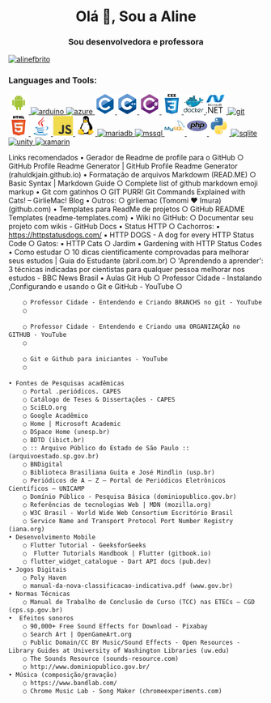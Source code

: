<h1 align="center">Olá 👋, Sou a Aline</h1>
<h3 align="center">Sou desenvolvedora e professora</h3>

<p align="left"> <a href="https://github.com/ryo-ma/github-profile-trophy"><img src="https://github-profile-trophy.vercel.app/?username=alinefbrito" alt="alinefbrito" /></a> </p>



<h3 align="left">Languages and Tools:</h3>
<p align="left"> <a href="https://developer.android.com" target="_blank" rel="noreferrer"> <img src="https://raw.githubusercontent.com/devicons/devicon/master/icons/android/android-original-wordmark.svg" alt="android" width="40" height="40"/> </a> <a href="https://www.arduino.cc/" target="_blank" rel="noreferrer"> <img src="https://cdn.worldvectorlogo.com/logos/arduino-1.svg" alt="arduino" width="40" height="40"/> </a> <a href="https://azure.microsoft.com/en-in/" target="_blank" rel="noreferrer"> <img src="https://www.vectorlogo.zone/logos/microsoft_azure/microsoft_azure-icon.svg" alt="azure" width="40" height="40"/> </a> <a href="https://www.cprogramming.com/" target="_blank" rel="noreferrer"> <img src="https://raw.githubusercontent.com/devicons/devicon/master/icons/c/c-original.svg" alt="c" width="40" height="40"/> </a> <a href="https://www.w3schools.com/cpp/" target="_blank" rel="noreferrer"> <img src="https://raw.githubusercontent.com/devicons/devicon/master/icons/cplusplus/cplusplus-original.svg" alt="cplusplus" width="40" height="40"/> </a> <a href="https://www.w3schools.com/cs/" target="_blank" rel="noreferrer"> <img src="https://raw.githubusercontent.com/devicons/devicon/master/icons/csharp/csharp-original.svg" alt="csharp" width="40" height="40"/> </a> <a href="https://www.w3schools.com/css/" target="_blank" rel="noreferrer"> <img src="https://raw.githubusercontent.com/devicons/devicon/master/icons/css3/css3-original-wordmark.svg" alt="css3" width="40" height="40"/> </a> <a href="https://www.docker.com/" target="_blank" rel="noreferrer"> <img src="https://raw.githubusercontent.com/devicons/devicon/master/icons/docker/docker-original-wordmark.svg" alt="docker" width="40" height="40"/> </a> <a href="https://dotnet.microsoft.com/" target="_blank" rel="noreferrer"> <img src="https://raw.githubusercontent.com/devicons/devicon/master/icons/dot-net/dot-net-original-wordmark.svg" alt="dotnet" width="40" height="40"/> </a> <a href="https://git-scm.com/" target="_blank" rel="noreferrer"> <img src="https://www.vectorlogo.zone/logos/git-scm/git-scm-icon.svg" alt="git" width="40" height="40"/> </a> <a href="https://www.w3.org/html/" target="_blank" rel="noreferrer"> <img src="https://raw.githubusercontent.com/devicons/devicon/master/icons/html5/html5-original-wordmark.svg" alt="html5" width="40" height="40"/> </a> <a href="https://www.java.com" target="_blank" rel="noreferrer"> <img src="https://raw.githubusercontent.com/devicons/devicon/master/icons/java/java-original.svg" alt="java" width="40" height="40"/> </a> <a href="https://developer.mozilla.org/en-US/docs/Web/JavaScript" target="_blank" rel="noreferrer"> <img src="https://raw.githubusercontent.com/devicons/devicon/master/icons/javascript/javascript-original.svg" alt="javascript" width="40" height="40"/> </a> <a href="https://www.linux.org/" target="_blank" rel="noreferrer"> <img src="https://raw.githubusercontent.com/devicons/devicon/master/icons/linux/linux-original.svg" alt="linux" width="40" height="40"/> </a> <a href="https://mariadb.org/" target="_blank" rel="noreferrer"> <img src="https://www.vectorlogo.zone/logos/mariadb/mariadb-icon.svg" alt="mariadb" width="40" height="40"/> </a> <a href="https://www.microsoft.com/en-us/sql-server" target="_blank" rel="noreferrer"> <img src="https://www.svgrepo.com/show/303229/microsoft-sql-server-logo.svg" alt="mssql" width="40" height="40"/> </a> <a href="https://www.mysql.com/" target="_blank" rel="noreferrer"> <img src="https://raw.githubusercontent.com/devicons/devicon/master/icons/mysql/mysql-original-wordmark.svg" alt="mysql" width="40" height="40"/> </a> <a href="https://www.php.net" target="_blank" rel="noreferrer"> <img src="https://raw.githubusercontent.com/devicons/devicon/master/icons/php/php-original.svg" alt="php" width="40" height="40"/> </a> <a href="https://www.python.org" target="_blank" rel="noreferrer"> <img src="https://raw.githubusercontent.com/devicons/devicon/master/icons/python/python-original.svg" alt="python" width="40" height="40"/> </a> <a href="https://www.sqlite.org/" target="_blank" rel="noreferrer"> <img src="https://www.vectorlogo.zone/logos/sqlite/sqlite-icon.svg" alt="sqlite" width="40" height="40"/> </a> <a href="https://unity.com/" target="_blank" rel="noreferrer"> <img src="https://www.vectorlogo.zone/logos/unity3d/unity3d-icon.svg" alt="unity" width="40" height="40"/> </a> <a href="https://dotnet.microsoft.com/apps/xamarin" target="_blank" rel="noreferrer"> <img src="https://raw.githubusercontent.com/detain/svg-logos/780f25886640cef088af994181646db2f6b1a3f8/svg/xamarin.svg" alt="xamarin" width="40" height="40"/> </a> </p>

Links recomendados 
	• Gerador de Readme de profile para o GitHub 
		○ GitHub Profile Readme Generator | GitHub Profile Readme Generator (rahuldkjain.github.io)
	• Formatação de arquivos Markdowm (READ.ME) 
		○ Basic Syntax | Markdown Guide
		○ Complete list of github markdown emoji markup 
	• Git com gatinhos 
		○ GIT PURR! Git Commands Explained with Cats! – GirlieMac! Blog
	• Outros:
		○  girliemac (Tomomi ❤ Imura) (github.com)
	• Templates para ReadMe de projetos
		○ GitHub README Templates (readme-templates.com)
	• Wiki no GitHub:
		○ Documentar seu projeto com wikis - GitHub Docs
	• Status HTTP
		○ Cachorros:
			▪ https://httpstatusdogs.com/
			▪ HTTP DOGS - A dog for every HTTP Status Code
		○ Gatos:
			▪ HTTP Cats
		○ Jardim
			▪ Gardening with HTTP Status Codes
	• Como estudar
		○ 10 dicas cientificamente comprovadas para melhorar seus estudos | Guia do Estudante (abril.com.br)
		○ 'Aprendendo a aprender': 3 técnicas indicadas por cientistas para qualquer pessoa melhorar nos estudos - BBC News Brasil
	• Aulas Git Hub 
		○ Professor Cidade - Instalando ,Configurando e usando o Git e GitHub - YouTube
		○ 
		
		○ Professor Cidade - Entendendo e Criando BRANCHS no git - YouTube
		○ 
		
		○ Professor Cidade - Entendendo e Criando uma ORGANIZAÇÃO no GITHUB - YouTube
		○ 
		
		○ Git e Github para iniciantes - YouTube
		○ 
		
	• Fontes de Pesquisas acadêmicas
		○ Portal .periódicos. CAPES 
		○ Catálogo de Teses & Dissertações - CAPES 
		○ SciELO.org 
		○ Google Acadêmico 
		○ Home | Microsoft Academic 
		○ DSpace Home (unesp.br) 
		○ BDTD (ibict.br) 
		○ :: Arquivo Público do Estado de São Paulo :: (arquivoestado.sp.gov.br) 
		○ BNDigital 
		○ Biblioteca Brasiliana Guita e José Mindlin (usp.br) 
		○ Periódicos de A – Z – Portal de Periódicos Eletrônicos Científicos – UNICAMP 
		○ Domínio Público - Pesquisa Básica (dominiopublico.gov.br) 
		○ Referências de tecnologias Web | MDN (mozilla.org) 
		○ W3C Brasil - World Wide Web Consortium Escritório Brasil 
		○ Service Name and Transport Protocol Port Number Registry (iana.org) 
	• Desenvolvimento Mobile
		○ Flutter Tutorial - GeeksforGeeks 
		○  Flutter Tutorials Handbook | Flutter (gitbook.io) 
		○ flutter_widget_catalogue - Dart API docs (pub.dev) 
	• Jogos Digitais
		○ Poly Haven
		○ manual-da-nova-classificacao-indicativa.pdf (www.gov.br)
	• Normas Técnicas
		○ Manual de Trabalho de Conclusão de Curso (TCC) nas ETECs – CGD (cps.sp.gov.br)
	•  Efeitos sonoros
		○ 90,000+ Free Sound Effects for Download - Pixabay
		○ Search Art | OpenGameArt.org
		○ Public Domain/CC BY Music/Sound Effects - Open Resources - Library Guides at University of Washington Libraries (uw.edu)
		○ The Sounds Resource (sounds-resource.com)
		○ http://www.dominiopublico.gov.br/
	• Música (composição/gravação)
		○ https://www.bandlab.com/
		○ Chrome Music Lab - Song Maker (chromeexperiments.com)
	
	


